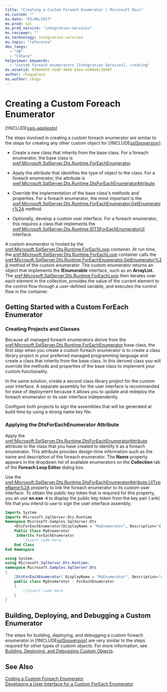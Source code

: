 ```yaml
---
title: "Creating a Custom Foreach Enumerator | Microsoft Docs"
ms.custom: ""
ms.date: "03/06/2017"
ms.prod: sql
ms.prod_service: "integration-services"
ms.reviewer: ""
ms.technology: integration-services
ms.topic: "reference"
dev_langs: 
  - "VB"
  - "CSharp"
helpviewer_keywords: 
  - "custom foreach enumerators [Integration Services], creating"
ms.assetid: 050e8455-2ed0-4b6d-b3ea-4e80e6c28487
author: chugugrace
ms.author: chugu
---
```

# Creating a Custom Foreach Enumerator

[!INCLUDE[ssis-appliesto](../../../includes/applies-to-version/sqlserver-ssis.md)]


  The steps involved in creating a custom foreach enumerator are similar to the steps for creating any other custom object for [!INCLUDE[ssISnoversion](../../../includes/ssisnoversion-md.md)]:  
  
-   Create a new class that inherits from the base class. For a foreach enumerator, the base class is <xref:Microsoft.SqlServer.Dts.Runtime.ForEachEnumerator>.  
  
-   Apply the attribute that identifies the type of object to the class. For a foreach enumerator, the attribute is <xref:Microsoft.SqlServer.Dts.Runtime.DtsForEachEnumeratorAttribute>.  
  
-   Override the implementation of the base class's methods and properties. For a foreach enumerator, the most important is the <xref:Microsoft.SqlServer.Dts.Runtime.ForEachEnumerator.GetEnumerator%2A> method.  
  
-   Optionally, develop a custom user interface. For a foreach enumerator, this requires a class that implements the <xref:Microsoft.SqlServer.Dts.Runtime.IDTSForEachEnumeratorUI> interface.  
  
 A custom enumerator is hosted by the <xref:Microsoft.SqlServer.Dts.Runtime.ForEachLoop> container. At run time, the <xref:Microsoft.SqlServer.Dts.Runtime.ForEachLoop> container calls the <xref:Microsoft.SqlServer.Dts.Runtime.ForEachEnumerator.GetEnumerator%2A> method of the custom enumerator. The custom enumerator returns an object that implements the **IEnumerable** interface, such as an **ArrayList**. The <xref:Microsoft.SqlServer.Dts.Runtime.ForEachLoop> then iterates over each element in the collection, provides the value of the current element to the control flow through a user-defined variable, and executes the control flow in the container.  
  
## Getting Started with a Custom ForEach Enumerator  
  
### Creating Projects and Classes  
 Because all managed foreach enumerators derive from the <xref:Microsoft.SqlServer.Dts.Runtime.ForEachEnumerator> base class, the first step when you create a custom foreach enumerator is to create a class library project in your preferred managed programming language and create a class that inherits from the base class. In this derived class you will override the methods and properties of the base class to implement your custom functionality.  
  
 In the same solution, create a second class library project for the custom user interface. A separate assembly for the user interface is recommended for ease of deployment because it allows you to update and redeploy the foreach enumerator or its user interface independently.  
  
 Configure both projects to sign the assemblies that will be generated at build time by using a strong name key file.  
  
### Applying the DtsForEachEnumerator Attribute  
 Apply the <xref:Microsoft.SqlServer.Dts.Runtime.DtsForEachEnumeratorAttribute> attribute to the class that you have created to identify it as a foreach enumerator. This attribute provides design-time information such as the name and description of the foreach enumerator. The **Name** property appears in the dropdown list of available enumerators on the **Collection** tab of the **Foreach Loop Editor** dialog box.  
  
 Use the <xref:Microsoft.SqlServer.Dts.Runtime.DtsForEachEnumeratorAttribute.UITypeName%2A> property to link the foreach enumerator to its custom user interface. To obtain the public key token that is required for this property, you an use **sn.exe -t** to display the public key token from the key pair (.snk) file that you intend to use to sign the user interface assembly.  
  
```vb  
Imports System  
Imports Microsoft.SqlServer.Dts.Runtime  
Namespace Microsoft.Samples.SqlServer.Dts  
    <DtsForEachEnumerator(DisplayName = "MyEnumerator", Description="A sample custom enumerator", UITypeName="FullyQualifiedTypeName,AssemblyName,Version=1.00.000.00,Culture=Neutral,PublicKeyToken=<publickeytoken>")> _   
    Public Class MyEnumerator  
     Inherits ForEachEnumerator  
        'Insert code here.  
    End Class  
End Namespace  
```  
  
```csharp  
using System;  
using Microsoft.SqlServer.Dts.Runtime;  
namespace Microsoft.Samples.SqlServer.Dts  
{  
    [DtsForEachEnumerator( DisplayName = "MyEnumerator", Description="A sample custom enumerator", UITypeName="FullyQualifiedTypeName,AssemblyName,Version=1.00.000.00,Culture=Neutral,PublicKeyToken=<publickeytoken>")]  
    public class MyEnumerator : ForEachEnumerator  
    {  
        //Insert code here.  
    }  
}  
```  
  
## Building, Deploying, and Debugging a Custom Enumerator  
 The steps for building, deploying, and debugging a custom foreach enumerator in [!INCLUDE[ssISnoversion](../../../includes/ssisnoversion-md.md)] are very similar to the steps required for other types of custom objects. For more information, see [Building, Deploying, and Debugging Custom Objects](../../../integration-services/extending-packages-custom-objects/building-deploying-and-debugging-custom-objects.md).  
  
## See Also  
 [Coding a Custom Foreach Enumerator](../../../integration-services/extending-packages-custom-objects/foreach-enumerator/coding-a-custom-foreach-enumerator.md)   
 [Developing a User Interface for a Custom ForEach Enumerator](../../../integration-services/extending-packages-custom-objects/foreach-enumerator/developing-a-user-interface-for-a-custom-foreach-enumerator.md)  
  
  
